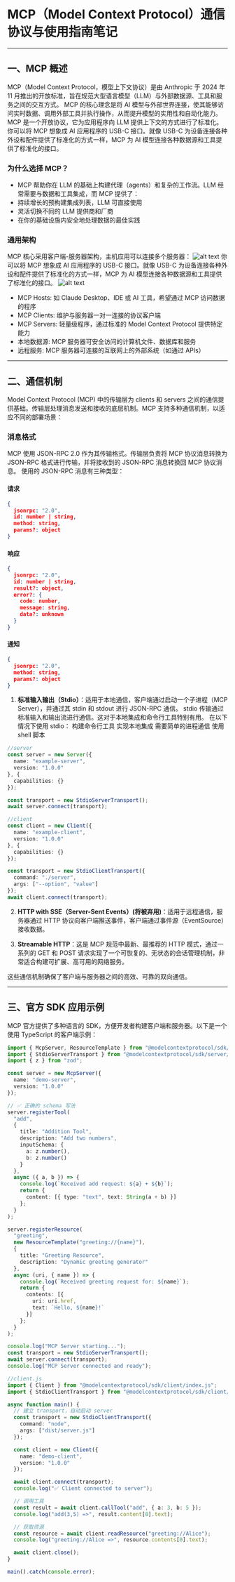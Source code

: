 # MCP（Model Context Protocol）通信协议与使用指南笔记

---

## 一、MCP 概述

MCP（Model Context Protocol，模型上下文协议）是由 Anthropic 于 2024 年 11 月推出的开放标准，旨在规范大型语言模型（LLM）与外部数据源、工具和服务之间的交互方式。
MCP 的核心理念是将 AI 模型与外部世界连接，使其能够访问实时数据、调用外部工具并执行操作，从而提升模型的实用性和自动化能力。MCP 是一个开放协议，它为应用程序向 LLM 提供上下文的方式进行了标准化。你可以将 MCP 想象成 AI 应用程序的 USB-C 接口。就像 USB-C 为设备连接各种外设和配件提供了标准化的方式一样，MCP 为 AI 模型连接各种数据源和工具提供了标准化的接口。

### 为什么选择 MCP？
- MCP 帮助你在 LLM 的基础上构建代理（agents）和复杂的工作流。LLM 经常需要与数据和工具集成，而 MCP 提供了：
- 持续增长的预构建集成列表，LLM 可直接使用
- 灵活切换不同的 LLM 提供商和厂商
- 在你的基础设施内安全地处理数据的最佳实践

### 通用架构
MCP 核心采用客户端-服务器架构，主机应用可以连接多个服务器：
![alt text](./images/mcp_arch.png)
你可以将 MCP 想象成 AI 应用程序的 USB-C 接口。就像 USB-C 为设备连接各种外设和配件提供了标准化的方式一样，MCP 为 AI 模型连接各种数据源和工具提供了标准化的接口。
![alt text](./images/mcp_disc.png)

- MCP Hosts: 如 Claude Desktop、IDE 或 AI 工具，希望通过 MCP 访问数据的程序
- MCP Clients: 维护与服务器一对一连接的协议客户端
- MCP Servers: 轻量级程序，通过标准的 Model Context Protocol 提供特定能力
- 本地数据源: MCP 服务器可安全访问的计算机文件、数据库和服务
- 远程服务: MCP 服务器可连接的互联网上的外部系统（如通过 APIs）

---

## 二、通信机制

Model Context Protocol (MCP) 中的传输层为 clients 和 servers 之间的通信提供基础。传输层处理消息发送和接收的底层机制。MCP 支持多种通信机制，以适应不同的部署场景：

### 消息格式
MCP 使用 JSON-RPC 2.0 作为其传输格式。传输层负责将 MCP 协议消息转换为 JSON-RPC 格式进行传输，并将接收到的 JSON-RPC 消息转换回 MCP 协议消息。
使用的 JSON-RPC 消息有三种类型：
​
#### 请求
```json
{
  jsonrpc: "2.0",
  id: number | string,
  method: string,
  params?: object
}
```
#### 响应
```json
{
  jsonrpc: "2.0",
  id: number | string,
  result?: object,
  error?: {
    code: number,
    message: string,
    data?: unknown
  }
}
```
#### 通知
```json
{
  jsonrpc: "2.0",
  method: string,
  params?: object
}
```
1. **标准输入输出（Stdio）**：适用于本地通信，客户端通过启动一个子进程（MCP Server），并通过其 stdin 和 stdout 进行 JSON-RPC 通信。
stdio 传输通过标准输入和输出流进行通信。这对于本地集成和命令行工具特别有用。
在以下情况下使用 stdio：
构建命令行工具
实现本地集成
需要简单的进程通信
使用 shell 脚本
```typescript
//server
const server = new Server({
  name: "example-server",
  version: "1.0.0"
}, {
  capabilities: {}
});

const transport = new StdioServerTransport();
await server.connect(transport);
```
```typescript
//client
const client = new Client({
  name: "example-client",
  version: "1.0.0"
}, {
  capabilities: {}
});

const transport = new StdioClientTransport({
  command: "./server",
  args: ["--option", "value"]
});
await client.connect(transport);
```
2. **HTTP with SSE（Server-Sent Events）(将被弃用)**：适用于远程通信，服务器通过 HTTP 协议向客户端推送事件，客户端通过事件源（EventSource）接收数据。

3. **Streamable HTTP**：这是 MCP 规范中最新、最推荐的 HTTP 模式，通过一系列的 GET 和 POST 请求实现了一个可恢复的、无状态的会话管理机制，非常适合构建可扩展、高可用的网络服务。

这些通信机制确保了客户端与服务器之间的高效、可靠的双向通信。

---

## 三、官方 SDK 应用示例

MCP 官方提供了多种语言的 SDK，方便开发者构建客户端和服务器。以下是一个使用 TypeScript 的客户端示例：
```typescript
import { McpServer, ResourceTemplate } from "@modelcontextprotocol/sdk/server/mcp.js";
import { StdioServerTransport } from "@modelcontextprotocol/sdk/server/stdio.js";
import { z } from "zod";

const server = new McpServer({
  name: "demo-server",
  version: "1.0.0"
});

// ✅ 正确的 schema 写法
server.registerTool(
  "add",
  {
    title: "Addition Tool",
    description: "Add two numbers",
    inputSchema: {
      a: z.number(),
      b: z.number()
    }
  },
  async ({ a, b }) => {
    console.log(`Received add request: ${a} + ${b}`);
    return {
      content: [{ type: "text", text: String(a + b) }]
    };
  }
);

server.registerResource(
  "greeting",
  new ResourceTemplate("greeting://{name}"),
  { 
    title: "Greeting Resource",
    description: "Dynamic greeting generator"
  },
  async (uri, { name }) => {
    console.log(`Received greeting request for: ${name}`);
    return {
      contents: [{
        uri: uri.href,
        text: `Hello, ${name}!`
      }]
    };
  }
);

console.log("MCP Server starting...");
const transport = new StdioServerTransport();
await server.connect(transport);
console.log("MCP Server connected and ready");

```
```typescript
//client.js
import { Client } from "@modelcontextprotocol/sdk/client/index.js";
import { StdioClientTransport } from "@modelcontextprotocol/sdk/client/stdio.js";

async function main() {
  // 建立 transport，自动启动 server
  const transport = new StdioClientTransport({
    command: "node",
    args: ["dist/server.js"]
  });

  const client = new Client({
    name: "demo-client",
    version: "1.0.0"
  });

  await client.connect(transport);
  console.log("✅ Client connected to server");

  // 调用工具
  const result = await client.callTool("add", { a: 3, b: 5 });
  console.log("add(3,5) =>", result.content[0].text);

  // 获取资源
  const resource = await client.readResource("greeting://Alice");
  console.log("greeting://Alice =>", resource.contents[0].text);

  await client.close();
}

main().catch(console.error);

```
